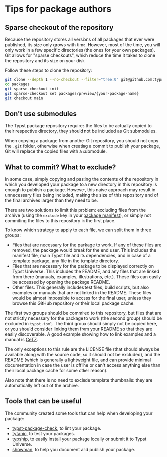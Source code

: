 # Tips for package authors

## Sparse checkout of the repository

Because the repository stores all versions of all packages that ever were
published, its size only grows with time. However, most of the time, you will
only work in a few specific directories (the ones for your own packages). Git
allows for "sparse checkouts", which reduce the time it takes to clone the
repository and its size on your disk.

Follow these steps to clone the repository:

```sh
git clone --depth 1 --no-checkout --filter="tree:0" git@github.com:typst/packages
cd packages
git sparse-checkout init
git sparse-checkout set packages/preview/{your-package-name}
git checkout main
```

## Don't use submodules

The Typst package repository requires the files to be actually copied
to their respective directory, they should not be included as Git submodules.

When copying a package from another Git repository, you should not copy the
`.git` folder, otherwise when creating a commit to publish your package,
Git will replace the copied files with a submodule.

## What to commit? What to exclude?

In some case, simply copying and pasting the contents of the repository in which
you developed your package to a new directory in this repository is enough to
publish a package. However, this naive approach may result in unnecessary files
being included, making the size of this repository and of the final archives
larger than they need to be.

There are two solutions to limit this problem: excluding files from the archive
(using the `exclude` key in your [package manifest][manifest]), or simply not
commiting the files to this repository in the first place.

To know which strategy to apply to each file, we can split them in three groups:

- Files that are necessary for the package to work. If any of these files are
  removed, the package would break for the end user. This includes the manifest
  file, main Typst file and its dependencies, and in case of a template package,
  any file in the template directory.
- Files that are necessary for the package to be displayed correctly on Typst
  Universe. This includes the README, and any files that are linked from there
  (manuals, examples, illustrations, etc.). These files can easily be accessed
  by opening the package README.
- Other files. This generally includes test files, build scripts, but also
  examples or manuals that are not linked in the README. These files would be
  almost impossible to access for the final user, unless they browse this GitHub
  repository or their local package cache.

The first two groups should be commited to this repository, but files that are
not strictly necessary for the package to work (the second group) should be
excluded in `typst.toml`. The third group should simply not be copied here, or
you should consider linking them from your README so that they are easily
discoverable. A good example showing how to link examples and a manual is
[CeTZ][cetz].

The only exceptions to this rule are the LICENSE file (that should always be
available along with the source code, so it should not be excluded), and the
README (which is generally a lightweight file, and can provide minimal
documentation in case the user is offline or can't access anything else than
their local package cache for some other reason).

Also note that there is no need to exclude template thumbnails: they are
automatically left out of the archive.

## Tools that can be useful

The community created some tools that can help when developing your package:

- [typst-package-check], to lint your package.
- [tytanic], to test your packages.
- [typship], to easily install your package locally or submit it to Typst Universe.
- [showman], to help you document and publish your package.

[cetz]: https://typst.app/universe/package/cetz/0.3.4
[typst-package-check]: https://github.com/typst/package-check
[tytanic]: https://typst-community.github.io/tytanic/
[typship]: https://github.com/sjfhsjfh/typship
[showman]: https://github.com/ntjess/showman
[manifest]: manifest.md
